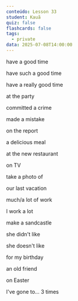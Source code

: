 ```yaml
---
conteúdo: Lesson 33
student: Kauã
quiz: false
flashcards: false
tags:
  - private
data: 2025-07-08T14:00:00
---
```

have a good time

have such a good time

have a really good time

at the party

committed a crime

made a mistake

on the report

a delicious meal

at the new restaurant

on TV 

take a photo of

our last vacation

much/a lot of work

I work a lot

make a sandcastle

she didn't like

she doesn't like

for my birthday

an old friend

on Easter

I've gone to... 3 times